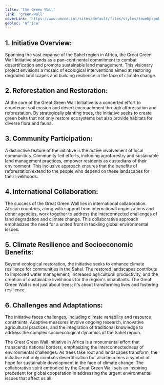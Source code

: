```yaml
---
title: 'The Green Wall'
link: 'green-wall'
coverLink: 'https://www.unccd.int/sites/default/files/styles/towebp/public/2021-09/great%20green%20wall.jpg.webp'
geoloc: 'Africa'
---
```

## 1. Initiative Overview:
Spanning the vast expanse of the Sahel region in Africa, the Great Green Wall Initiative stands as a pan-continental commitment to combat desertification and promote sustainable land management. This visionary project envisions a mosaic of ecological interventions aimed at restoring degraded landscapes and building resilience in the face of climate change.

## 2. Reforestation and Restoration:
At the core of the Great Green Wall Initiative is a concerted effort to counteract soil erosion and desert encroachment through afforestation and reforestation. By strategically planting trees, the initiative seeks to create green belts that not only restore ecosystems but also provide habitats for diverse flora and fauna.

## 3. Community Participation:
A distinctive feature of the initiative is the active involvement of local communities. Community-led efforts, including agroforestry and sustainable land management practices, empower residents as custodians of their environment. This inclusive approach ensures that the benefits of reforestation extend to the people who depend on these landscapes for their livelihoods.

## 4. International Collaboration:
The success of the Great Green Wall lies in international collaboration. African countries, along with support from international organizations and donor agencies, work together to address the interconnected challenges of land degradation and climate change. This collaborative approach emphasizes the need for a united front in tackling global environmental issues.

## 5. Climate Resilience and Socioeconomic Benefits:
Beyond ecological restoration, the initiative seeks to enhance climate resilience for communities in the Sahel. The restored landscapes contribute to improved water management, increased agricultural productivity, and the creation of sustainable livelihoods for the region's inhabitants. The Great Green Wall is not just about trees; it's about transforming lives and fostering resilience.

## 6. Challenges and Adaptations:
The initiative faces challenges, including climate variability and resource constraints. Adaptive measures involve ongoing research, innovative agricultural practices, and the integration of traditional knowledge to address the complex socioecological dynamics of the Sahel region.
 
The Great Green Wall Initiative in Africa is a monumental effort that transcends national borders, emphasizing the interconnectedness of environmental challenges. As trees take root and landscapes transform, the initiative not only combats desertification but also becomes a symbol of hope for sustainable development in the face of climate change. The collaborative spirit embodied by the Great Green Wall sets an inspiring precedent for global cooperation in addressing the urgent environmental issues that affect us all.